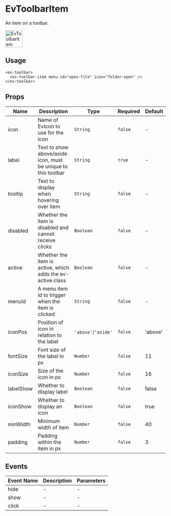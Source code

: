 # EvToolbarItem

An item on a toolbar.

<img width="54" alt="EvToolbarItem" src="https://user-images.githubusercontent.com/611996/90172898-40ff5000-dd69-11ea-9772-419a94ce56e0.png">

## Usage
```vue
<ev-toolbar>
  <ev-toolbar-item menu-id="open-file" icon="folder-open" />
</ev-toolbar>
```


## Props

<!-- @vuese:EvToolbarItem:props:start -->
|Name|Description|Type|Required|Default|
|---|---|---|---|---|
|icon|Name of EvIcon to use for the icon|`String`|`false`|-|
|label|Text to show above/aside icon, must be unique to this toolbar|`String`|`true`|-|
|tooltip|Text to display when hovering over item|`String`|`false`|-|
|disabled|Whether the item is disabled and cannot receive clicks|`Boolean`|`false`|-|
|active|Whether the item is active, which adds the ev-active class|`Boolean`|`false`|-|
|menuId|A menu item id to trigger when the item is clicked|`String`|`false`|-|
|iconPos|Position of icon in relation to the label|`'above'`/`'aside'`|`false`|'above'|
|fontSize|Font size of the label in px|`Number`|`false`|11|
|iconSize|Size of the icon in px|`Number`|`false`|16|
|labelShow|Whether to display label|`Boolean`|`false`|false|
|iconShow|Whether to display an icon|`Boolean`|`false`|true|
|minWidth|Minimum width of item|`Number`|`false`|40|
|padding|Padding within the item in px|`Number`|`false`|3|

<!-- @vuese:EvToolbarItem:props:end -->


## Events

<!-- @vuese:EvToolbarItem:events:start -->
|Event Name|Description|Parameters|
|---|---|---|
|hide|-|-|
|show|-|-|
|click|-|-|

<!-- @vuese:EvToolbarItem:events:end -->






